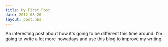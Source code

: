 ```yaml
---
title: My First Post
date: 2012-08-20
layout: post.hbs
---
```


An interesting post about how it's going to be different this time around. I'm going to write a lot more nowadays and use this blog to improve my writing.
